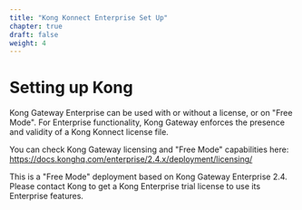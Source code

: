 ```yaml
---
title: "Kong Konnect Enterprise Set Up"
chapter: true
draft: false
weight: 4
---
```


# Setting up Kong

Kong Gateway Enterprise can be used with or without a license, or on "Free Mode". For Enterprise functionality, Kong Gateway enforces the presence and validity of a Kong Konnect license file.

You can check Kong Gateway licensing and "Free Mode" capabilities here: https://docs.konghq.com/enterprise/2.4.x/deployment/licensing/

This is a "Free Mode" deployment based on Kong Gateway Enterprise 2.4. Please contact Kong to get a Kong Enterprise trial license to use its Enterprise features.
